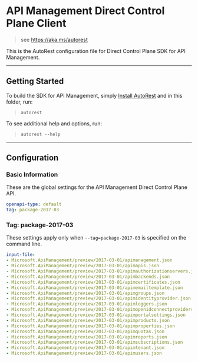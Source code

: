 # API Management Direct Control Plane Client
    
> see https://aka.ms/autorest

This is the AutoRest configuration file for Direct Control Plane SDK for API Management.



---
## Getting Started 
To build the SDK for API Management, simply [Install AutoRest](https://aka.ms/autorest/install) and in this folder, run:

> `autorest`

To see additional help and options, run:

> `autorest --help`
---

## Configuration



### Basic Information 
These are the global settings for the API Management Direct Control Plane API.

``` yaml
openapi-type: default
tag: package-2017-03
```


### Tag: package-2017-03

These settings apply only when `--tag=package-2017-03` is specified on the command line.

``` yaml $(tag) == 'package-2017-03'
input-file:
- Microsoft.ApiManagement/preview/2017-03-01/apimanagement.json
- Microsoft.ApiManagement/preview/2017-03-01/apimapis.json
- Microsoft.ApiManagement/preview/2017-03-01/apimauthorizationservers.json
- Microsoft.ApiManagement/preview/2017-03-01/apimbackends.json
- Microsoft.ApiManagement/preview/2017-03-01/apimcertificates.json
- Microsoft.ApiManagement/preview/2017-03-01/apimemailtemplate.json
- Microsoft.ApiManagement/preview/2017-03-01/apimgroups.json
- Microsoft.ApiManagement/preview/2017-03-01/apimidentityprovider.json
- Microsoft.ApiManagement/preview/2017-03-01/apimloggers.json
- Microsoft.ApiManagement/preview/2017-03-01/apimopenidconnectproviders.json
- Microsoft.ApiManagement/preview/2017-03-01/apimportalsettings.json
- Microsoft.ApiManagement/preview/2017-03-01/apimproducts.json
- Microsoft.ApiManagement/preview/2017-03-01/apimproperties.json
- Microsoft.ApiManagement/preview/2017-03-01/apimquotas.json
- Microsoft.ApiManagement/preview/2017-03-01/apimreports.json
- Microsoft.ApiManagement/preview/2017-03-01/apimsubscriptions.json
- Microsoft.ApiManagement/preview/2017-03-01/apimtenant.json
- Microsoft.ApiManagement/preview/2017-03-01/apimusers.json
```
